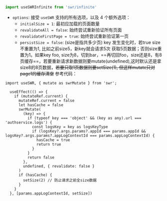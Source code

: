 ```ts
import useSWRInfinite from 'swr/infinite'
```

-   `options`: 接受 `useSWR` 支持的所有选项，以及 4 个额外选项：
    -   `initialSize = 1`: 最初应加载的页面数量
    -   `revalidateAll = false`: 始终尝试重新验证所有页面
    -   `revalidateFirstPage = true`: 始终尝试重新验证第一页
    -   `persistSize = false`: (size是指共多少页) key 发生变化时，若true size不重置为1, 比如之前size5，新key就会请求5次 获取5页数据；否则size重置为1。如果key foo, size为8，切到bar，==再切回foo，size还是8，有8页缓存==，若要重新请求新数据则要mutate(undefined),这时默认还是拿size8的8页数据，~~若要只取1页数据则要setSize(1), 但这样mutate只对page1的缓存清空~~
参考代码：
```tsx
import useSWR, { mutate as swrMutate } from 'swr';

  useEffect(() => {
    if (mutateRef.current) {
      mutateRef.current = false
      let hasCache = false
      swrMutate(
        (key) => {
          if (typeof key === 'object' && (key as any).url === 'authservice.logs') {
            const logsKey = key as logsKeyType
            if (logsKey?.args.params?.appId === params.appId && logsKey?.args.params?.appLogContextId === params.appLogContextId) {
              hasCache = true
              return true
            }
          }
          return false
        },
        undefined, { revalidate: false }
      )
      if (hasCache) {
        setSize(2) // 防止请求之前全size数据
      }
    }
  }, [params.appLogContextId, setSize])
```